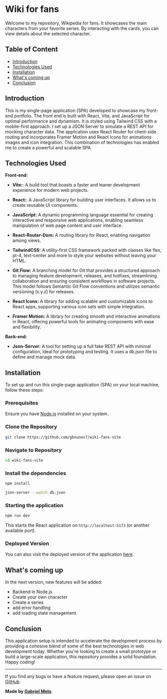 
# Wiki for fans

Welcome to my repository, Wikipedia for fans. It showcases the main characters from your favorite series. By interacting with the cards, you can view details about the selected character.


## Table of Content

- [Introduction](#introduction)
- [Technologies Used](#technologies-used)
- [Installation](#installation)
- [What's coming up](#whats-coming-up)
- [Conclusion](#conclusion)

## Introduction

This is my single-page application (SPA) developed to showcase my front-end portfolio. The front end is built with React, Vite, and JavaScript for optimal performance and dynamism. It is styled using Tailwind CSS with a mobile-first approach. I set up a JSON Server to simulate a REST API for mocking character data. The application uses React Router for client-side routing and incorporates Framer Motion and React Icons for animations images and icon integration. This combination of technologies has enabled me to create a powerful and scalable SPA.
## Technologies Used

**Front-end:** 
- **Vite:**: A build tool that boasts a faster and leaner development experience for modern web projects.

- **React:**: A JavaScript library for building user interfaces. It allows us to create reusable UI components.

- **JavaScript:** A dynamic programming language essential for creating interactive and responsive web applications, enabling seamless manipulation of web page content and user interface.

- **React-Router-Dom:** A routing library for React, enabling navigation among views.

- **TailwindCSS:** A utility-first CSS framework packed with classes like flex, pt-4, text-center and more to style your websites without leaving your HTML.

- **Git Flow:** A branching model for Git that provides a structured approach to managing feature development, releases, and hotfixes, streamlining collaboration and ensuring consistent workflows in software projects. This model follows Semantic Git Flow conventions and utilizes semantic versioning (x.y.z) for releases.

- **React Icons:** A library for adding scalable and customizable icons to React apps, supporting various icon sets with simple integration.

- **Framer Motion:** A library for creating smooth and interactive animations in React, offering powerful tools for animating components with ease and flexibility.

**Back-end:**

- **Json-Server:** A tool for setting up a full fake REST API with minimal configuration, ideal for prototyping and testing. It uses a db.json file to define and manage mock data. 


## Installation

To set up and run this single-page application (SPA) on your local machine, follow these steps:

### Prerequisites

Ensure you have [Node.js](https://nodejs.org/) installed on your system.

### Clone the Repository

```bash
git clone https://github.com/gbnunes7/wiki-fans-vite
```

### Navigate to Repository

```bash
cd wiki-fans-vite
```

### Install the dependencies

``` bash
npm install

json-server --watch db.json
```

### Starting the application

``` bash
npm run dev
```
This starts the React application on `http://localhost:5173` (or another available port).

### Deployed Version

You can also visit the deployed version of the application [here](https://wiki-fans-vite.vercel.app).

## What's coming up

In the next version, new features will be added:

- Backend in Node.js
- Create your own character
- Create a series
- add error handling
- add loading state management
## Conclusion

This application setup is intended to accelerate the development process by providing a cohesive blend of some of the best technologies in web development today. Whether you're looking to create a small prototype or build a large-scale application, this repository provides a solid foundation. Happy coding!

---

If you find any bugs or have a feature request, please open an issue on [GitHub](https://github.com/gbnunes7/wiki-fans-vite/issues).

**Made by [Gabriel Melo](https://github.com/gbnunes7)**.
